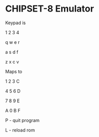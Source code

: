 # CHIPSET-8 Emulator

Keypad is

1 2 3 4

q w e r   

a s d f   

z x c v

Maps to 

1 2 3 C

4 5 6 D

7 8 9 E

A 0 B F

P - quit program

L - reload rom

